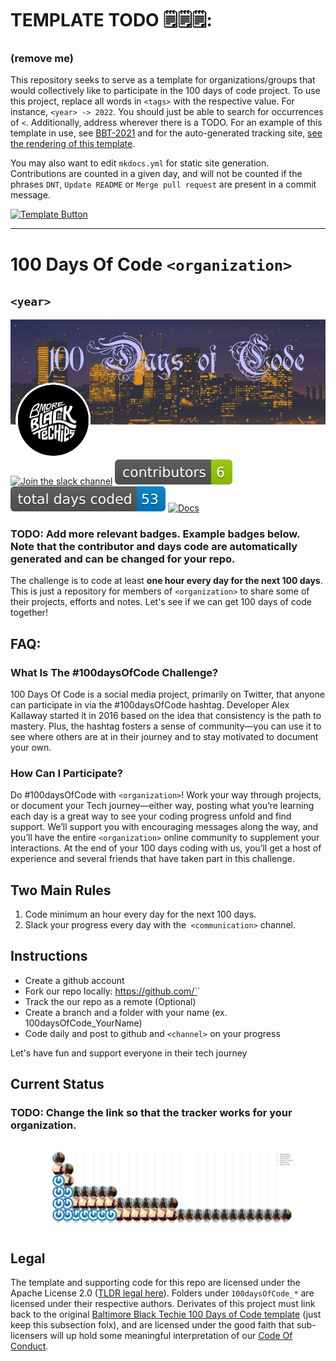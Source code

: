 # **TEMPLATE TODO 🗒️🗒️🗒️**:
### (remove me)
This repository seeks to serve as a template for organizations/groups that would collectively like to participate in the 100 days of code project. To use this project, replace all words in `<tags>` with the respective value. For instance, `<year> -> 2022`. You should just be able to search for occurrences of `<`. Additionally, address wherever there is a TODO. For an example of this template in use, see [BBT-2021](https://github.com/baltimoreblacktechies/100daysOfCode-2021/) and for the auto-generated tracking site, [see the rendering of this template](https://baltimoreblacktechies.github.io/100daysOfCode).

You may also want to edit `mkdocs.yml` for static site generation. Contributions are counted in a given day, and will not be counted if the phrases `DNT`, `Update README` or `Merge pull request` are present in a commit message.

[![Template Button](https://gist.githubusercontent.com/dmadisetti/80e7e90522829bc12094ccf0d0031b77/raw/5e15952f91b585fe3bb3e92c2d72fc4b48e69f07/template.svg)](https://github.com/baltimoreblacktechies/100daysOfCode/generate)

---

# 100 Days Of Code `<organization>`
## `<year>`

[![100 days of Code](https://raw.githubusercontent.com/baltimoreblacktechies/100daysOfCode/gh-pages/banner.png)](https://bmoreblack.tech)
[![Join the slack channel](https://img.shields.io/badge/slack-Baltimore%20Black%20Techies-red.svg?logo=slack)](http://bit.ly/3r4lPQm)
[![Contributors](https://raw.githubusercontent.com/baltimoreblacktechies/100daysOfCode-2021/gh-pages/contributors.svg)](https://baltimoreblacktechies.github.io/100daysOfCode-2021/#current-status)
[![Days](https://raw.githubusercontent.com/baltimoreblacktechies/100daysOfCode-2021/gh-pages/days.svg)](https://bmoreblack.tech)
[![Docs](https://img.shields.io/badge/docs-100%20days-violet)](https://baltimoreblacktechies.github.io/100daysOfCode-2021/)
### TODO: Add more relevant badges. Example badges below. Note that the contributor and days code are automatically generated and can be changed for your repo.
  
The challenge is to code at least **one hour every day for the next 100 days**.
This is just a repository for members of `<organization>` to share some of their projects, efforts and notes. Let's see if we can get 100 days of code together!

## FAQ:

### What Is The #100daysOfCode Challenge?

100 Days Of Code is a social media project, primarily on Twitter, that anyone can participate in via the #100daysOfCode hashtag. Developer Alex Kallaway started it in 2016 based on the idea that consistency is the path to mastery. Plus, the hashtag fosters a sense of community—you can use it to see where others are at in their journey and to stay  motivated to document your own.

### How Can I Participate?

Do #100daysOfCode with `<organization>`! Work your way through projects, or document your Tech journey—either way, posting what you’re learning each day is a great way to see your coding progress unfold and find support. We’ll support you with encouraging messages along the way, and you’ll have the entire `<organization>` online community to supplement your interactions. At the end of your 100 days coding with us, you’ll get a host of experience and several friends that have taken part in this challenge.

## Two Main Rules

1.  Code minimum an hour every day for the next 100 days.
2.  Slack your progress every day with the` <communication>` channel.

## Instructions

* Create a github account
* Fork our repo locally: https://github.com/`<link>`
* Track the our repo as a remote (Optional)
* Create a branch and a folder with your name (ex. 100daysOfCode_YourName)
* Code daily and post to github and `<channel>` on your progress


Let's have fun and support everyone in their tech journey

## Current Status
### TODO: Change the link so that the tracker works for your organization.
<!-- example [![Current Status](https://raw.githubusercontent.com/<org>/<repo>/gh-pages/track.png)](https://github.com/<org>/<repo>) -->

[![Current Status](https://raw.githubusercontent.com/baltimoreblacktechies/100daysOfCode-2021/gh-pages/track.png)](https://github.com/baltimoreblacktechies/100daysOfCode-2021)

## Legal
The template and supporting code for this repo are licensed under the Apache License 2.0 ([TLDR legal here](https://tldrlegal.com/license/apache-license-2.0-(apache-2.0)#summary)). Folders under `100daysOfCode_*` are licensed under their respective authors. Derivates of this project must link back to the original [Baltimore Black Techie 100 Days of Code template](https://github.com/baltimoreblacktechies/100daysOfCode) (just keep this subsection folx), and are licensed under the good faith that sub-licensers will up hold some meaningful interpretation of our [Code Of Conduct](https://github.com/BaltimoreBlackTechies/100daysOfCode/blob/main/CodeofConduct.md).
